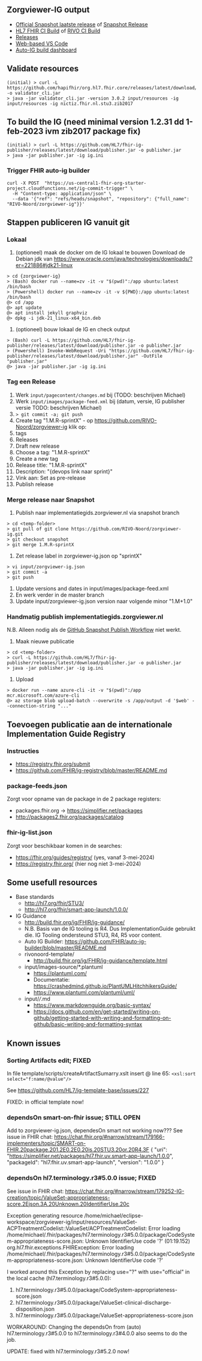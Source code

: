 
## Zorgviewer-IG output

* [Official Snapshot laatste release](https://implementatiegids.zorgviewer.nl/) of [Snapshot Release](https://build.fhir.org/ig/RIVO-Noord/zorgviewer-ig/branches/snapshot/)
* [HL7 FHIR CI Build](https://build.fhir.org/ig/RIVO-Noord/zorgviewer-ig/) of [RIVO CI Build](https://rivo-noord.github.io/zorgviewer-ig/)
* [Releases](https://build.fhir.org/ig/RIVO-Noord/zorgviewer-ig/branches/)
* [Web-based VS Code](https://github.dev/RIVO-Noord/zorgviewer-ig/)
* [Auto-IG build dashboard](https://fhir.github.io/auto-ig-builder/)

## Validate resources
```
(initial) > curl -L https://github.com/hapifhir/org.hl7.fhir.core/releases/latest/download/validator_cli.jar -o validator_cli.jar
> java -jar validator_cli.jar -version 3.0.2 input/resources -ig input/resources -ig nictiz.fhir.nl.stu3.zib2017
```

## To build the IG (need minimal version 1.2.31 dd 1-feb-2023 ivm zib2017 package fix)
```
(initial) > curl -L https://github.com/HL7/fhir-ig-publisher/releases/latest/download/publisher.jar -o publisher.jar
> java -jar publisher.jar -ig ig.ini
```

### Trigger FHIR auto-ig builder
```
curl -X POST  "https://us-central1-fhir-org-starter-project.cloudfunctions.net/ig-commit-trigger" \
  -H "Content-type: application/json" \
  --data '{"ref": "refs/heads/snapshot", "repository": {"full_name": "RIVO-Noord/zorgviewer-ig"}}'
```

## Stappen publiceren IG vanuit git

### Lokaal

1. (optioneel) maak de docker om de IG lokaal te bouwen
Download de Debian jdk van https://www.oracle.com/java/technologies/downloads/?er=221886#jdk21-linux
```
> cd {zorgviewer-ig}
> (Bash) docker run --name=zv -it -v "$(pwd)":/app ubuntu:latest /bin/bash
> (Powershell) docker run --name=zv -it -v ${PWD}:/app ubuntu:latest /bin/bash
@> cd /app
@> apt update
@> apt install jekyll graphviz
@> dpkg -i jdk-21_linux-x64_bin.deb
```
1. (optioneel) bouw lokaal de IG en check output
```
> (Bash) curl -L https://github.com/HL7/fhir-ig-publisher/releases/latest/download/publisher.jar -o publisher.jar
> (Powershell) Invoke-WebRequest -Uri "https://github.com/HL7/fhir-ig-publisher/releases/latest/download/publisher.jar" -OutFile "publisher.jar"
@> java -jar publisher.jar -ig ig.ini
```

### Tag een Release

1. Werk ``input/pagecontent/changes.md`` bij (TODO: beschrijven Michael)
1. Werk ``input/images/package-feed.xml`` bij (datum, versie, IG publisher versie TODO: beschrijven Michael)
1. ``> git commit -a; git push``
1. Create tag "1.M.R-sprintX" - op https://github.com/RIVO-Noord/zorgviewer-ig klik op: 
  1. tags
  1. Releases
  1. Draft new release
  1. Choose a tag: "1.M.R-sprintX"
  1. Create a new tag
  1. Release title: "1.M.R-sprintX"
  1. Description: "{devops link naar sprint}"
  1. Vink aan: Set as pre-release
  1. Publish release

### Merge release naar Snapshot

1. Publish naar implementatiegids.zorgviewer.nl via snapshot branch
```
> cd <temp-folder>
> git pull of git clone https://github.com/RIVO-Noord/zorgviewer-ig.git
> git checkout snapshot
> git merge 1.M.R-sprintX
```
1. Zet release label in zorgviewer-ig.json op "sprintX"
```
> vi input/zorgviewer-ig.json
> git commit -a
> git push
```
1. Update versions and dates in input/images/package-feed.xml
1. En werk verder in de master branch
1. Update input/zorgviewer-ig.json version naar volgende minor "1.M+1.0"

### Handmatig publish implementatiegids.zorgviewer.nl

N.B. Alleen nodig als de [GitHub Snapshot Publish Workflow](.github/workflows/publish.yml) niet werkt.

1. Maak nieuwe publicatie
```
> cd <temp-folder>
> curl -L https://github.com/HL7/fhir-ig-publisher/releases/latest/download/publisher.jar -o publisher.jar
> java -jar publisher.jar -ig ig.ini
```
1. Upload
```
> docker run --name azure-cli -it -v "$(pwd)":/app  mcr.microsoft.com/azure-cli
@> az storage blob upload-batch --overwrite -s /app/output -d '$web' --connection-string "..."
```

## Toevoegen publicatie aan de internationale Implementation Guide Registry

### Instructies 
- https://registry.fhir.org/submit
- https://github.com/FHIR/ig-registry/blob/master/README.md

### package-feeds.json 
Zorgt voor opname van de package in de 2 package registers:
- packages.fhir.org -> https://simplifier.net/packages
- http://packages2.fhir.org/packages/catalog

### fhir-ig-list.json
Zorgt voor beschikbaar komen in de searches:
- https://fhir.org/guides/registry/ (yes, vanaf 3-mei-2024)
- https://registry.fhir.org/ (hier nog niet 3-mei-2024)

## Some usefull resources

* Base standards
  * http://hl7.org/fhir/STU3/
  * http://hl7.org/fhir/smart-app-launch/1.0.0/
* IG Guidance
  * http://build.fhir.org/ig/FHIR/ig-guidance/
  * N.B. Basis van de IG tooling is R4. Dus ImplementationGuide gebruikt die. IG Tooling ondersteund STU3, R4, R5 voor content.
  * Auto IG Builder: https://github.com/FHIR/auto-ig-builder/blob/master/README.md
  * rivonoord-template/
    * http://build.fhir.org/ig/FHIR/ig-guidance/template.html
  * input/images-source/*.plantuml
    * https://plantuml.com/
    * Documentatie: https://crashedmind.github.io/PlantUMLHitchhikersGuide/
    * https://www.plantuml.com/plantuml/uml/
  * input/*/*.md
    * https://www.markdownguide.org/basic-syntax/
    * https://docs.github.com/en/get-started/writing-on-github/getting-started-with-writing-and-formatting-on-github/basic-writing-and-formatting-syntax 

## Known issues

### Sorting Artifacts edit; FIXED

In file template/scripts/createArtifactSumarry.xslt insert @ line 65: ``<xsl:sort select="f:name/@value"/>``

See https://github.com/HL7/ig-template-base/issues/227

FIXED: in official template now!

### dependsOn smart-on-fhir issue; STILL OPEN

Add to zorgviewer-ig.json, dependesOn smart not working now??? See issue in FHIR chat: https://chat.fhir.org/#narrow/stream/179166-implementers/topic/SMART-on-FHIR.20package.201.2E0.2E0.20is.20STU3.20or.20R4.3F
      {
        "uri": "https://simplifier.net/packages/hl7.fhir.uv.smart-app-launch/1.0.0",
        "packageId": "hl7.fhir.uv.smart-app-launch",
        "version": "1.0.0"
      }

### dependsOn hl7.terminology.r3#5.0.0 issue; FIXED

See issue in FHIR chat: https://chat.fhir.org/#narrow/stream/179252-IG-creation/topic/ValueSet-appropriateness-score.2Ejson.3A.20Unknown.20IdentifierUse.20c

Exception generating resource /home/michael/eclipse-workspace/zorgviewer-ig/input/resources/ValueSet-ACPTreatmentCodelist::ValueSet/ACPTreatmentCodelist: Error loading /home/michael/.fhir/packages/hl7.terminology.r3#5.0.0/package/CodeSystem-appropriateness-score.json: Unknown IdentifierUse code '?' (01:19.152)
org.hl7.fhir.exceptions.FHIRException: Error loading /home/michael/.fhir/packages/hl7.terminology.r3#5.0.0/package/CodeSystem-appropriateness-score.json: Unknown IdentifierUse code '?'

I worked around this Exception by replacing use="?" with use="official" in the local cache (hl7.terminology.r3#5.0.0):
1. hl7.terminology.r3#5.0.0/package/CodeSystem-appropriateness-score.json
2. hl7.terminology.r3#5.0.0/package/ValueSet-clinical-discharge-disposition.json
3. hl7.terminology.r3#5.0.0/package/ValueSet-appropriateness-score.json

WORKAROUND: Changing the dependsOn from (auto) hl7.terminology.r3#5.0.0 to hl7.terminology.r3#4.0.0 also seems to do the job.

UPDATE: fixed with hl7.terminology.r3#5.2.0 now!
